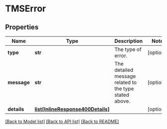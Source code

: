 # TMSError

## Properties
Name | Type | Description | Notes
------------ | ------------- | ------------- | -------------
**type** | **str** | The type of error. | [optional] 
**message** | **str** | The detailed message related to the type stated above. | [optional] 
**details** | [**list[InlineResponse400Details]**](InlineResponse400Details.md) |  | [optional] 

[[Back to Model list]](../README.md#documentation-for-models) [[Back to API list]](../README.md#documentation-for-api-endpoints) [[Back to README]](../README.md)


